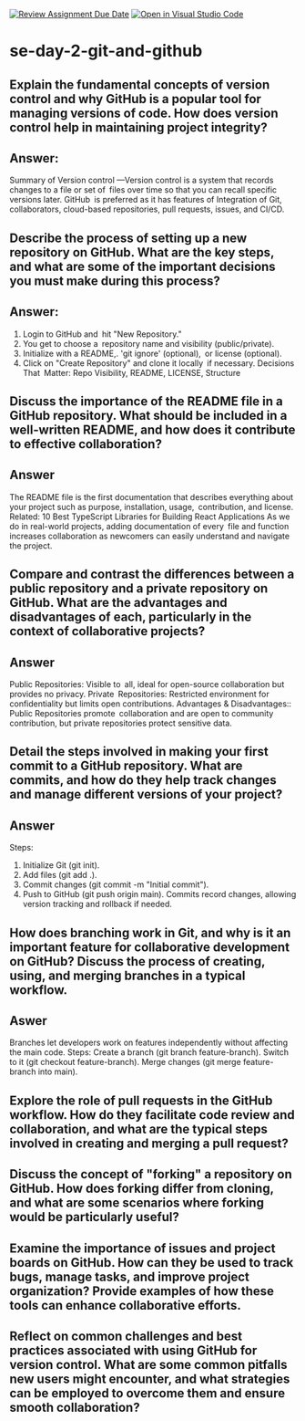 [![Review Assignment Due Date](https://classroom.github.com/assets/deadline-readme-button-22041afd0340ce965d47ae6ef1cefeee28c7c493a6346c4f15d667ab976d596c.svg)](https://classroom.github.com/a/8wgCKhpZ)
[![Open in Visual Studio Code](https://classroom.github.com/assets/open-in-vscode-2e0aaae1b6195c2367325f4f02e2d04e9abb55f0b24a779b69b11b9e10269abc.svg)](https://classroom.github.com/online_ide?assignment_repo_id=18390821&assignment_repo_type=AssignmentRepo)
# se-day-2-git-and-github
## Explain the fundamental concepts of version control and why GitHub is a popular tool for managing versions of code. How does version control help in maintaining project integrity?
## Answer: 
Summary of Version control —Version control is a system that records changes to a file or set of files over time so that you can recall specific versions later. GitHub is preferred as it has features of Integration of Git, collaborators, cloud-based repositories, pull requests, issues, and CI/CD.
## Describe the process of setting up a new repository on GitHub. What are the key steps, and what are some of the important decisions you must make during this process?
## Answer:
1.  Login to GitHub and hit "New Repository."
2. You get to choose a repository name and visibility (public/private).
3. Initialize with a README,. 'git ignore' (optional), or license (optional).
4. Click on "Create Repository" and clone it locally if necessary.
   Decisions That Matter: Repo Visibility, README, LICENSE, Structure
   
## Discuss the importance of the README file in a GitHub repository. What should be included in a well-written README, and how does it contribute to effective collaboration?
## Answer 
The README file is the first documentation that describes everything about your project such as purpose, installation, usage, contribution, and license. Related: 10 Best TypeScript Libraries for Building React Applications As we do in real-world projects, adding documentation of every file and function increases collaboration as newcomers can easily understand and navigate the project.

## Compare and contrast the differences between a public repository and a private repository on GitHub. What are the advantages and disadvantages of each, particularly in the context of collaborative projects?
## Answer
Public Repositories: Visible to all, ideal for open-source collaboration but provides no privacy.
Private Repositories: Restricted environment for confidentiality but limits open contributions.
Advantages & Disadvantages:: Public Repositories promote collaboration and are open to community contribution, but private repositories protect sensitive data.

## Detail the steps involved in making your first commit to a GitHub repository. What are commits, and how do they help track changes and manage different versions of your project?
## Answer
Steps:
1. Initialize Git (git init).  
2. Add files (git add .).  
3. Commit changes (git commit -m "Initial commit").  
4. Push to GitHub (git push origin main).
Commits record changes, allowing version tracking and rollback if needed.

## How does branching work in Git, and why is it an important feature for collaborative development on GitHub? Discuss the process of creating, using, and merging branches in a typical workflow.
## Aswer
Branches let developers work on features independently without affecting the main code. Steps:
Create a branch (git branch feature-branch).
Switch to it (git checkout feature-branch).
Merge changes (git merge feature-branch into main).

## Explore the role of pull requests in the GitHub workflow. How do they facilitate code review and collaboration, and what are the typical steps involved in creating and merging a pull request?

## Discuss the concept of "forking" a repository on GitHub. How does forking differ from cloning, and what are some scenarios where forking would be particularly useful?

## Examine the importance of issues and project boards on GitHub. How can they be used to track bugs, manage tasks, and improve project organization? Provide examples of how these tools can enhance collaborative efforts.

## Reflect on common challenges and best practices associated with using GitHub for version control. What are some common pitfalls new users might encounter, and what strategies can be employed to overcome them and ensure smooth collaboration?
